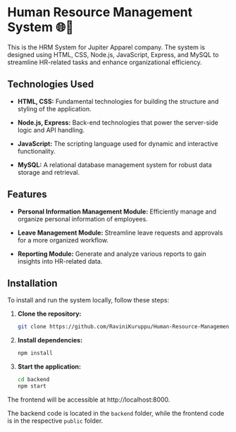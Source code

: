 # Human Resource Management System 🌐💼

This is the HRM System for Jupiter Apparel company. The system is designed using HTML, CSS, Node.js, JavaScript, Express, and MySQL to streamline HR-related tasks and enhance organizational efficiency.

## Technologies Used
- **HTML, CSS:** Fundamental technologies for building the structure and styling of the application.
  
- **Node.js, Express:** Back-end technologies that power the server-side logic and API handling.
  
- **JavaScript:** The scripting language used for dynamic and interactive functionality.
  
- **MySQL:** A relational database management system for robust data storage and retrieval.

## Features
- **Personal Information Management Module:** Efficiently manage and organize personal information of employees.
  
- **Leave Management Module:** Streamline leave requests and approvals for a more organized workflow.
  
- **Reporting Module:** Generate and analyze various reports to gain insights into HR-related data.

## Installation

To install and run the system locally, follow these steps:

1. **Clone the repository:**
   ```bash
   git clone https://github.com/RaviniKuruppu/Human-Resource-Management-System.git
2. **Install dependencies:**
   ```bash
   npm install
3. **Start the application:**
   ```bash
   cd backend
   npm start

The frontend will be accessible at http://localhost:8000. 

The backend code is located in the `backend` folder, while the frontend code is in the respective `public` folder.


